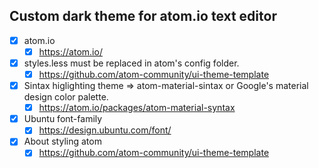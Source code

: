## Custom dark theme for atom.io text editor

* [x] atom.io
  * [x] https://atom.io/
* [x] styles.less must be replaced in atom's config folder.
  * [x] https://github.com/atom-community/ui-theme-template
* [x] Sintax higlighting theme => atom-material-sintax or Google's material design color palette.
  * [x] https://atom.io/packages/atom-material-syntax
* [x] Ubuntu font-family
  * [x] https://design.ubuntu.com/font/
* [x] About styling atom
  * [x] https://github.com/atom-community/ui-theme-template
